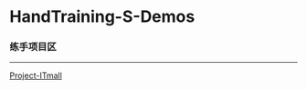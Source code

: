 # HandTraining-S-Demos
### 练手项目区
---
[Project-ITmall](https://skr.dog/HandTraining-S-Demos/Project-ITmall/)
